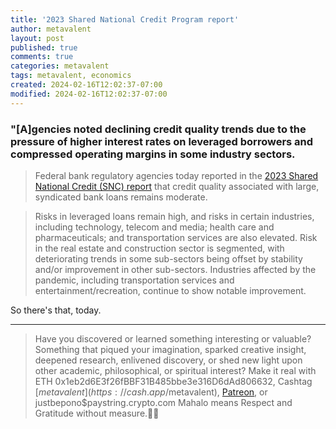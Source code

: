 ```yaml
---
title: '2023 Shared National Credit Program report'
author: metavalent
layout: post
published: true
comments: true
categories: metavalent
tags: metavalent, economics
created: 2024-02-16T12:02:37-07:00
modified: 2024-02-16T12:02:37-07:00
---
```


### "[A]gencies noted declining credit quality trends due to the pressure of higher interest rates on leveraged borrowers and compressed operating margins in some industry sectors.

> Federal bank regulatory agencies today reported in the [2023 Shared National Credit (SNC) report](https://www.federalreserve.gov/newsevents/pressreleases/bcreg20240216a.htm) that credit quality associated with large, syndicated bank loans remains moderate. 

> Risks in leveraged loans remain high, and risks in certain industries, including technology, telecom and media; health care and pharmaceuticals; and transportation services are also elevated. Risk in the real estate and construction sector is segmented, with deteriorating trends in some sub-sectors being offset by stability and/or improvement in other sub-sectors. Industries affected by the pandemic, including transportation services and entertainment/recreation, continue to show notable improvement.

So there's that, today.

---
> Have you discovered or learned something interesting or valuable? Something that piqued your imagination, sparked creative insight, deepened research, enlivened discovery, or shed new light upon other academic, philosophical, or spiritual interest? Make it real with ETH 0x1eb2d6E3f26fBBF31B485bbe3e316D6dAd806632, Cashtag [$metavalent](https://cash.app/$metavalent), [Patreon](https://patreon.com/metavalent), or justbepono$paystring.crypto.com Mahalo means Respect and Gratitude without measure.🙏🏼
